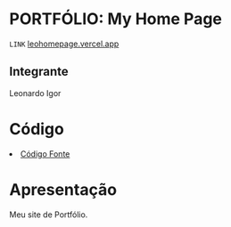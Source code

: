 # PORTFÓLIO: My Home Page

`LINK` <a href="https://leohomepage.vercel.app/">leohomepage.vercel.app</a>

## Integrante

Leonardo Igor

# Código

<li><a href="https://github.com/leosportt/Portf-lio/tree/main/Portf%C3%B3lio">Código Fonte</a></li>

# Apresentação

Meu site de Portfólio.

